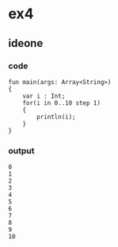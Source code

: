 # ex4
## ideone
### code
    fun main(args: Array<String>) 
    {
    	var i : Int;
    	for(i in 0..10 step 1)
    	{
    		println(i);
    	}
    }
### output

    0
    1
    2
    3
    4
    5
    6
    7
    8
    9
    10


    

